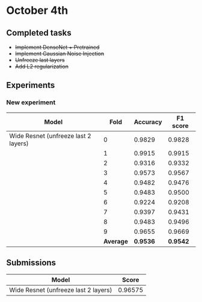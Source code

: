 # October 4th

## Completed tasks

* ~~Implement DenseNet + Pretrained~~
* ~~Implement Gaussian Noise Injection~~
* ~~Unfreeze last layers~~
* ~~Add L2 regularization~~

## Experiments

### New experiment
| Model | Fold | Accuracy | F1 score |
| ----- | ----- | ----- | -----
| Wide Resnet (unfreeze last 2 layers) | 0 | 0.9829 | 0.9828|
| | 1 | 0.9915 | 0.9915 |
| | 2 | 0.9316 | 0.9332 |
| | 3 | 0.9573 | 0.9567 |
| | 4 | 0.9482 | 0.9476 |
| | 5 | 0.9483 | 0.9500 |
| | 6 | 0.9224 | 0.9208 |
| | 7 | 0.9397 | 0.9431 |
| | 8 | 0.9483 | 0.9496 |
| | 9 | 0.9655 | 0.9669 |
| | **Average** | **0.9536** | **0.9542**

## Submissions

| Model | Score |
| ----- | ----- |
| Wide Resnet (unfreeze last 2 layers) | 0.96575 |
